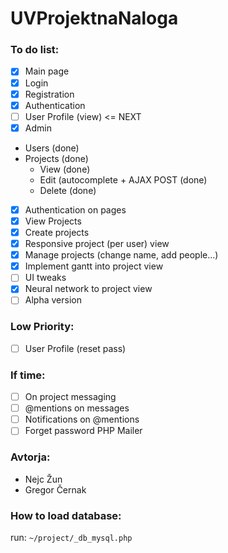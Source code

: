 # UVProjektnaNaloga
### To do list:
- [x] Main page
- [x] Login
- [x] Registration
- [x] Authentication
- [ ] User Profile (view) <= NEXT
- [x] Admin 
 - Users (done)
 - Projects (done)
   - View (done)
   - Edit (autocomplete + AJAX POST (done)
   - Delete (done)
- [x] Authentication on pages
- [x] View Projects
- [x] Create projects
- [x] Responsive project (per user) view
- [x] Manage projects (change name, add people...)
- [x] Implement gantt into project view
- [ ] UI tweaks
- [x] Neural network to project view
- [ ] Alpha version

### Low Priority:
- [ ] User Profile (reset pass)

### If time:
- [ ] On project messaging
- [ ] @mentions on messages
- [ ] Notifications on @mentions
- [ ] Forget password PHP Mailer

### Avtorja:
- Nejc Žun
- Gregor Černak

### How to load database:
run:
```~/project/_db_mysql.php```

